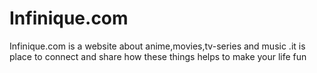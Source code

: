 # Infinique.com
Infinique.com is a website about anime,movies,tv-series and music .it is place to connect and share how these things helps to make your life fun 

